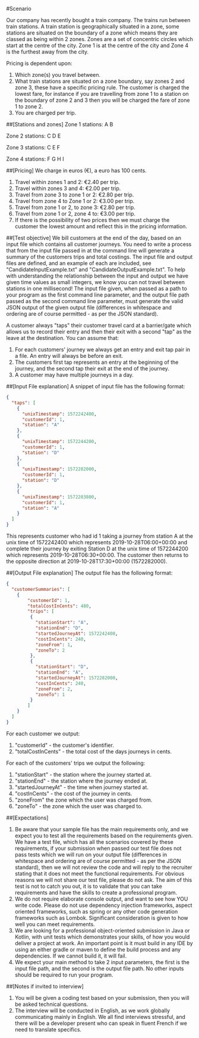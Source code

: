 #Scenario

Our company has recently bought a train company. The trains run between train stations. A train station is geographically situated in a zone, some stations are situated on the boundary of a zone which means they are classed as being within 2 zones. Zones are a set of concentric circles which start at the centre of the city. Zone 1 is at the centre of the city and Zone 4 is the furthest away from the city.

Pricing is dependent upon:

1. Which zone(s) you travel between.
2. What train stations are situated on a zone boundary, say zones 2 and zone 3, these have a specific pricing rule. The customer is charged the lowest fare, for instance if you are travelling from zone 1 to a station on the boundary of zone 2 and 3 then you will be charged the fare of zone 1 to zone 2.
3. You are charged per trip.

##[Stations and zones]
Zone 1 stations:
A
B

Zone 2 stations:
C
D
E

Zone 3 stations:
C
E
F

Zone 4 stations:
F
G
H
I

##[Pricing]
We charge in euros (€), a euro has 100 cents.
1) Travel within zones 1 and 2: €2.40 per trip.
2) Travel within zones 3 and 4: €2.00 per trip.
3) Travel from zone 3 to zone 1 or 2: €2.80 per trip.
4) Travel from zone 4 to Zone 1 or 2: €3.00 per trip.
5) Travel from zone 1 or 2, to zone 3: €2.80 per trip.
6) Travel from zone 1 or 2, zone 4 to: €3.00 per trip.
7) If there is the possibility of two prices then we must charge the customer the lowest amount and reflect this in the pricing information.

##[Test objective]
We bill customers at the end of the day, based on an input file which contains all customer journeys.  You need to write a process that from the input file passed in at the command line will generate a summary of the customers trips and total costings.  The input file and output files are defined, and an example of each are included, see "CandidateInputExample.txt" and "CandidateOutputExample.txt". To help with understanding the relationship between the input and output we have given time values as small integers, we know you can not travel between stations in one millisecond!  The input file given, when passed as a path to your program as the first command line parameter, and the output file path passed as the second command line parameter, must generate the valid JSON output of the given output file (differences in whitespace and ordering are of course permitted - as per the JSON standard).

A customer always "taps" their customer travel card at a barrier/gate which allows us to record their entry and then their exit with a second "tap" as the leave at the destination.  You can assume that:
1) For each customers' journey we always get an entry and exit tap pair in a file. An entry will always be before an exit.
2) The customers first tap represents an entry at the beginning of the journey, and the second tap their exit at the end of the journey.
3) A customer may have multiple journeys in a day.

##[Input File explanation]
A snippet of input file has the following format:
````json
{
  "taps": [
    {
	  "unixTimestamp": 1572242400,
	  "customerId": 1,
	  "station": "A"
	},
	{
	  "unixTimestamp": 1572244200,
	  "customerId": 1,
	  "station": "D"
	},
	{
	  "unixTimestamp": 1572282000,
	  "customerId": 1,
	  "station": "D"
	},
	{
	  "unixTimestamp": 1572283800,
	  "customerId": 1,
	  "station": "A"
	}
  ]
}
````

This represents customer who had id 1 taking a journey from station A at the unix time of 1572242400 which represents 2019-10-28T06:00+00:00 and complete their journey by exiting Station D at the unix time of 1572244200 which represents 2019-10-28T06:30+00:00.  The customer then returns to the opposite direction at 2019-10-28T17:30+00:00 (1572282000).


##[Output File explanation]
The output file has the following format:
````json
{
  "customerSummaries": [
    {
	  	"customerId": 1,
		"totalCostInCents": 480,
		"trips": [
		 {
		   "stationStart": "A",
		   "stationEnd": "D",
		   "startedJourneyAt": 1572242400,
		   "costInCents": 240,
		   "zoneFrom": 1,
		   "zoneTo": 2
		 },
		 {
		   "stationStart": "D",
		   "stationEnd": "A",
		   "startedJourneyAt": 1572282000,
		   "costInCents": 240,
		   "zoneFrom": 2,
		   "zoneTo": 1
		 }
		]
	}
  ]
}
````

For each customer we output:
1) "customerId" - the customer's identifier.
2) "totalCostInCents" - the total cost of the days journeys in cents.

For each of the customers' trips we output the following:
1) "stationStart" - the station where the journey started at.
2) "stationEnd" - the station where the journey ended at.
3) "startedJourneyAt" - the time when journey started at.
4) "costInCents" - the cost of the journey in cents.
5) "zoneFrom" the zone which the user was charged from.
6) "zoneTo" - the zone which the user was charged to.


##[Expectations]
1) Be aware that your sample file has the main requirements only, and we expect you to test all the requirements based on the requirements given.  We have a test file, which has all the scenarios covered by these requirements, if your submission when passed our test file does not pass tests which we will run on your output file (differences in whitespace and ordering are of course permitted - as per the JSON standard), then we will not review the code and will reply to the recruiter stating that it does not meet the functional requirements.  For obvious reasons we will not share our test file, please do not ask.  The aim of this test is not to catch you out, it is to validate that you can take requirements and have the skills to create a professional program.
2) We do not require elaborate console output, and want to see how YOU write code.  Please do not use dependency injection frameworks, aspect oriented frameworks, such as spring or any other code generation frameworks such as Lombok.  Significant consideration is given to how well you can meet requirements.
3) We are looking for a professional object-oriented submission in Java or Kotlin, with unit tests which demonstrates your skills, of how you would deliver a project at work. An important point is it must build in any IDE by using an either gradle or maven to define the build process and any dependencies. If we cannot build it, it will fail.
4) We expect your main method to take 2 input parameters, the first is the input file path, and the second is the output file path.  No other inputs should be required to run your program.

##[Notes if invited to interview]
1) You will be given a coding test based on your submission, then you will be asked technical questions.
2) The interview will be conducted in English, as we work globally communicating mainly in English.  We all find interviews stressful, and there will be a developer present who can speak in fluent French if we need to translate specifics.


